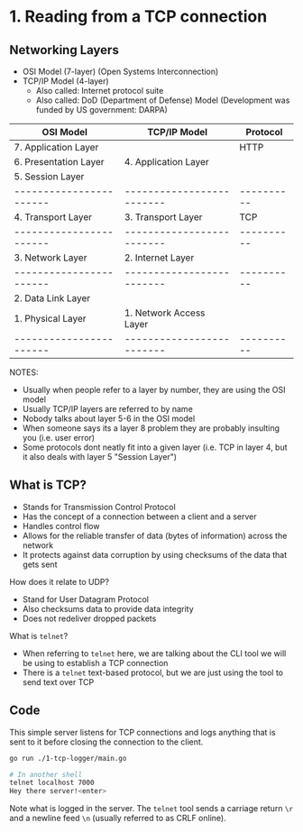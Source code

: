# 1. Reading from a TCP connection

## Networking Layers

- OSI Model (7-layer) (Open Systems Interconnection)
- TCP/IP Model (4-layer)
  - Also called: Internet protocol suite
  - Also called: DoD (Department of Defense) Model (Development was funded by US government: DARPA)

| OSI Model             | TCP/IP Model            | Protocol |
|-----------------------|-------------------------|----------|
| 7. Application Layer  |                         | HTTP     |
| 6. Presentation Layer | 4. Application Layer    |          |
| 5. Session Layer      |                         |          |
|-----------------------|-------------------------|----------|
| 4. Transport Layer    | 3. Transport Layer      | TCP      |
|-----------------------|-------------------------|----------|
| 3. Network Layer      | 2. Internet Layer       |          |
|-----------------------|-------------------------|----------|
| 2. Data Link Layer    |                         |          |
| 1. Physical Layer     | 1. Network Access Layer |          |
|-----------------------|-------------------------|----------|

NOTES:

- Usually when people refer to a layer by number, they are using the OSI model
- Usually TCP/IP layers are referred to by name
- Nobody talks about layer 5-6 in the OSI model
- When someone says its a layer 8 problem they are probably insulting you (i.e. user error)
- Some protocols dont neatly fit into a given layer (i.e. TCP in layer 4, but it also deals with layer 5 "Session Layer")

## What is TCP?

- Stands for Transmission Control Protocol
- Has the concept of a connection between a client and a server
- Handles control flow
- Allows for the reliable transfer of data (bytes of information) across the network
- It protects against data corruption by using checksums of the data that gets sent

How does it relate to UDP?

- Stand for User Datagram Protocol
- Also checksums data to provide data integrity
- Does not redeliver dropped packets

What is `telnet`?

- When referring to `telnet` here, we are talking about the CLI tool we will be using to establish a TCP connection
- There is a `telnet` text-based protocol, but we are just using the tool to send text over TCP


## Code

This simple server listens for TCP connections and logs anything that is sent to it before closing the connection to the client.

```sh
go run ./1-tcp-logger/main.go
```

```sh
# In another shell
telnet localhost 7000
Hey there server!<enter>
```

Note what is logged in the server. The `telnet` tool sends a carriage return `\r` and a newline feed `\n` (usually referred to as CRLF online).
